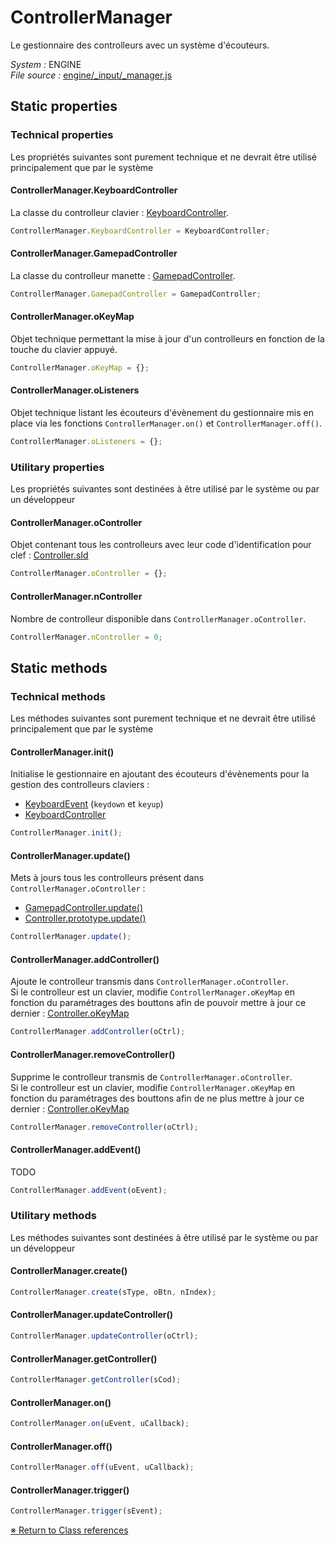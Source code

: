 # ControllerManager

Le gestionnaire des controlleurs avec un système d'écouteurs. 


_System :_ ENGINE  
_File source :_ [engine/_input/_manager.js](https://github.com/de-sign/DBZ-Versus/blob/master/src/assets/js/engine/_input/_manager.js)

## Static properties
### Technical properties

Les propriétés suivantes sont purement technique et ne devrait être utilisé principalement que par le système

#### ControllerManager.KeyboardController

La classe du controlleur clavier : [KeyboardController](KeyboardController.md). 

```javascript
ControllerManager.KeyboardController = KeyboardController;
```

#### ControllerManager.GamepadController

La classe du controlleur manette : [GamepadController](GamepadController.md). 

```javascript
ControllerManager.GamepadController = GamepadController;
```

#### ControllerManager.oKeyMap

Objet technique permettant la mise à jour d'un controlleurs en fonction de la touche du clavier appuyé. 

```javascript
ControllerManager.oKeyMap = {};
```

#### ControllerManager.oListeners

Objet technique listant les écouteurs d'évènement du gestionnaire mis en place via les fonctions `ControllerManager.on()` et `ControllerManager.off()`. 

```javascript
ControllerManager.oListeners = {};
```


### Utilitary properties

Les propriétés suivantes sont destinées à être utilisé par le système ou par un développeur

#### ControllerManager.oController

Objet contenant tous les controlleurs avec leur code d'identification pour clef : [Controller.sId](Controller.md) 

```javascript
ControllerManager.oController = {};
```

#### ControllerManager.nController

Nombre de controlleur disponible dans `ControllerManager.oController`. 

```javascript
ControllerManager.nController = 0;
```


## Static methods
### Technical methods

Les méthodes suivantes sont purement technique et ne devrait être utilisé principalement que par le système

#### ControllerManager.init()

Initialise le gestionnaire en ajoutant des écouteurs d'évènements pour la gestion des controlleurs claviers :- [KeyboardEvent](https://developer.mozilla.org/fr/docs/Web/API/KeyboardEvent) (`keydown` et `keyup`)- [KeyboardController](KeyboardController.md)

```javascript
ControllerManager.init();
```

#### ControllerManager.update()

Mets à jours tous les controlleurs présent dans `ControllerManager.oController` :- [GamepadController.update()](GamepadController.md)- [Controller.prototype.update()](Controller.md)

```javascript
ControllerManager.update();
```

#### ControllerManager.addController()

Ajoute le controlleur transmis dans `ControllerManager.oController`.  Si le controlleur est un clavier, modifie `ControllerManager.oKeyMap` en fonction du paramétrages des bouttons afin de pouvoir mettre à jour ce dernier : [Controller.oKeyMap](Controller.md)

```javascript
ControllerManager.addController(oCtrl);
```

#### ControllerManager.removeController()

Supprime le controlleur transmis de `ControllerManager.oController`.  Si le controlleur est un clavier, modifie `ControllerManager.oKeyMap` en fonction du paramétrages des bouttons afin de ne plus mettre à jour ce dernier : [Controller.oKeyMap](Controller.md)

```javascript
ControllerManager.removeController(oCtrl);
```

#### ControllerManager.addEvent()

TODO

```javascript
ControllerManager.addEvent(oEvent);
```


### Utilitary methods

Les méthodes suivantes sont destinées à être utilisé par le système ou par un développeur

#### ControllerManager.create()

```javascript
ControllerManager.create(sType, oBtn, nIndex);
```

#### ControllerManager.updateController()

```javascript
ControllerManager.updateController(oCtrl);
```

#### ControllerManager.getController()

```javascript
ControllerManager.getController(sCod);
```

#### ControllerManager.on()

```javascript
ControllerManager.on(uEvent, uCallback);
```

#### ControllerManager.off()

```javascript
ControllerManager.off(uEvent, uCallback);
```

#### ControllerManager.trigger()

```javascript
ControllerManager.trigger(sEvent);
```


<link rel="stylesheet" href="../_doc.css" />

[&#8251; Return to Class references](References.md)